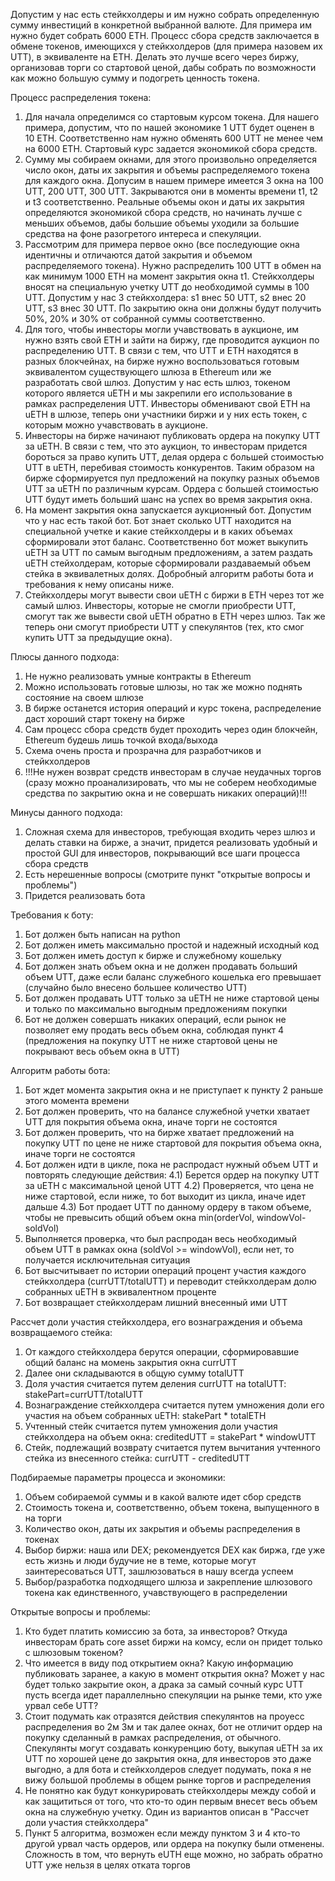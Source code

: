 Допустим у нас есть стейкхолдеры и им нужно собрать определенную сумму инвестиций в конкретной выбранной валюте. Для примера им нужно будет собрать 6000 ETH. Процесс сбора средств заключается в обмене токенов, имеющихся у стейкхолдеров (для примера назовем их UTT), в эквиваленте на ETH. Делать это лучше всего через биржу, организовав торги со стартовой ценой, дабы собрать по возможности как можно большую сумму и подогреть ценность токена.

Процесс распределения токена:
1) Для начала определимся со стартовым курсом токена. Для нашего примера, допустим, что по нашей экономике 1 UTT будет оценен в 10 ETH. Соответственно нам нужно обменять 600 UTT не менее чем на 6000 ETH. Стартовый курс задается экономикой сбора средств.
2) Сумму мы собираем окнами, для этого произвольно определяется число окон, даты их закрытия и объемы распределяемого токена для каждого окна. Допусим в нашем примере имеется 3 окна на 100 UTT, 200 UTT, 300 UTT. Закрываются они в моменты времени t1, t2 и t3 соответственно. Реальные объемы окон и даты их закрытия определяются экономикой сбора средств, но начинать лучше с меньших объемов, дабы большие объемы уходили за большие средства на фоне разогретого интереса и спекуляции.
3) Рассмотрим для примера первое окно (все последующие окна идентичны и отличаются датой закрытия и объемом распределяемого токена). Нужно распределить 100 UTT в обмен на как минимум 1000 ETH на момент закрытия окна t1. Стейкхолдеры вносят на специальную учетку UTT до необходимой суммы в 100 UTT. Допустим у нас 3 стейкхолдера: s1 внес 50 UTT, s2 внес 20 UTT, s3 внес 30 UTT. По закрытию окна они должны будут получить 50%, 20% и 30% от собранной суммы соответственно.
3) Для того, чтобы инвесторы могли учавствовать в аукционе, им нужно взять свой ETH и зайти на биржу, где проводится аукцион по распределению UTT. В связи с тем, что UTT и ETH находятся в разных блокчейнах, на бирже нужно воспользоваться готовым эквивалентом существующего шлюза в Ethereum или же разработать свой шлюз. Допустим у нас есть шлюз, токеном которого является uETH и мы закрепили его использование в рамках распределения UTT. Инвесторы обменивают свой ETH на uETH в шлюзе, теперь они участники биржи и у них есть токен, с которым можно учавствовать в аукционе.
4) Инвесторы на бирже начинают публиковать ордера на покупку UTT за uETH. В связи с тем, что это аукцион, то инвесторам придется бороться за право купить UTT, делая ордера с большей стоимостью UTT в uETH, перебивая стоимость конкурентов. Таким образом на бирже сформируется пул предложений на покупку разных объемов UTT за uETH по различным курсам. Ордера с большей стоимостью UTT будут иметь больший шанс на успех во время закрытия окна.
5) На момент закрытия окна запускается аукционный бот. Допустим что у нас есть такой бот. Бот знает сколько UTT находится на специальной учетке и какие стейкхолдеры и в каких объемах сформировали этот баланс. Соответственно бот может выкупить uETH за UTT по самым выгодным предложениям, а затем раздать uETH стейхолдерам, которые сформировали раздаваемый объем стейка в эквивалетных долях. Добробный алгоритм работы бота и требования к нему описаны ниже.
6) Стейкхолдеры могут вывести свои uETH с биржи в ETH через тот же самый шлюз. Инвесторы, которые не смогли приобрести UTT, смогут так же вывести свой uETH обратно в ETH через шлюз. Так же теперь они смогут приобрести UTT у спекулянтов (тех, кто смог купить UTT за предыдущие окна).

Плюсы данного подхода:
1) Не нужно реализовать умные контракты в Ethereum
2) Можно использовать готовые шлюзы, но так же можно поднять состояние на своем шлюзе
3) В бирже останется история операций и курс токена, распределение даст хороший старт токену на бирже
4) Сам процесс сбора средств будет проходить через один блокчейн, Ethereum будешь лишь точкой входа/выхода
5) Схема очень проста и прозрачна для разработчиков и стейкхолдеров
6) !!!Не нужен возврат средств инвесторам в случае неудачных торгов (сразу можно проанализировать, что мы не соберем необходимые средства по закрытию окна и не совершать никаких операций)!!!

Минусы данного подхода:
1) Сложная схема для инвесторов, требующая входить через шлюз и делать ставки на бирже, а значит, придется реализовать удобный и простой GUI для инвесторов, покрывающий все шаги процесса сбора средств
2) Есть нерешенные вопросы (смотрите пункт "открытые вопросы и проблемы")
3) Придется реализовать бота

Требования к боту:
1) Бот должен быть написан на python
2) Бот должен иметь максимально простой и надежный исходный код
2) Бот должен иметь доступ к бирже и служебному кошельку
3) Бот должен знать объем окна и не должен продавать больший объем UTT, даже если баланс служебного кошелька его превышает (случайно было внесено большее количество UTT)
4) Бот должен продавать UTT только за uETH не ниже стартовой цены и только по максимально выгодным предложениям покупки
5) Бот не должен совершать никаких операций, если рынок не позволяет ему продать весь объем окна, соблюдая пункт 4 (предложения на покупку UTT не ниже стартовой цены не покрывают весь объем окна в UTT)

Алгоритм работы бота:
1) Бот ждет момента закрытия окна и не приступает к пункту 2 раньше этого момента времени
2) Бот должен проверить, что на балансе служебной учетки хватает UTT для покрытия объема окна, иначе торги не состоятся
3) Бот должен проверить, что на бирже хватает предложений на покупку UTT по цене не ниже стартовой для покрытия объема окна, иначе торги не состоятся
4) Бот должен идти в цикле, пока не распродаст нужный объем UTT и повторять следующие действия:
	4.1) Берется ордер на покупку UTT за uETH с максимальной ценой UTT
	4.2) Проверяется, что цена не ниже стартовой, если ниже, то бот выходит из цикла, иначе идет дальше
	4.3) Бот продает UTT по данному ордеру в таком объеме, чтобы не превысить общий объем окна min(orderVol, windowVol-soldVol)
5) Выполняется проверка, что был распродан весь необходимый объем UTT в рамках окна (soldVol >= windowVol), если нет, то получается исключительная ситуация
6) Бот высчитывает по истории операций процент участия каждого стейкхолдера (currUTT/totalUTT) и переводит стейкхолдерам долю собранных uETH в эквивалентном проценте
7) Бот возвращает стейкхолдерам лишний внесенный ими UTT

Рассчет доли участия стейкхолдера, его вознаграждения и объема возвращаемого стейка:
1) От каждого стейкхолдера берутся операции, сформировавшие общий баланс на момень закрытия окна currUTT
2) Далее они складываются в общую сумму totalUTT
3) Доля участия считается путем деления currUTT на totalUTT: stakePart=currUTT/totalUTT
4) Вознаграждение стейкхолдера считается путем умножения доли его участия на объем собранных uETH: stakePart * totalETH
5) Учтенный стейк считается путем умножения доли участия стейкхолдера на объем окна: creditedUTT = stakePart * windowUTT
6) Стейк, подлежащий возврату считается путем вычитания учтенного стейка из внесенного стейка: currUTT - creditedUTT

Подбираемые параметры процесса и экономики:
1) Объем собираемой суммы и в какой валюте идет сбор средств
2) Стоимость токена и, соответственно, объем токена, выпущенного в на торги
3) Количество окон, даты их закрытия и объемы распределения в токенах
4) Выбор биржи: наша или DEX; рекомендуется DEX как биржа, где уже есть жизнь и люди будучие не в теме, которые могут заинтересоваться UTT, зашлюзоваться в нашу всегда успеем
5) Выбор/разработка подходящего шлюза и закрепление шлюзового токена как единственного, учавствующего в распределении

Открытые вопросы и проблемы:
1) Кто будет платить комиссию за бота, за инвесторов? Откуда инвесторам брать core asset биржи на комсу, если он придет только с шлюзовым токеном?
2) Что имеется в виду под открытием окна? Какую информацию публиковать заранее, а какую в момент открытия окна? Может у нас будет только закрытие окон, а драка за самый сочный курс UTT пусть всегда идет параллелньно спекуляции на рынке теми, кто уже урвал себе UTT?
3) Стоит подумать как отразятся действия спекулянтов на проуесс распределения во 2м 3м и так далее окнах, бот не отличит ордер на покупку сделанный в рамках распределения, от обычного. Спекулянты могут создавать конкуренцию боту, выкупая uETH за их UTT по хорошей цене до закрытия окна, для инвесторов это даже выгодно, а для бота и стейкхолдеров следует подумать, пока я не вижу большой проблемы в общем рынке торгов и распределения
4) Не понятно как будут конкурировать стейкхолдеры между собой и как защититься от того, что кто-то один первым внесет весь объем окна на служебную учетку. Один из вариантов описан в "Рассчет доли участия стейкхолдера"
5) Пункт 5 алгоритма, возможен если между пунктом 3 и 4 кто-то другой урвал часть ордеров, или ордера на покупку были отменены. Сложность в том, что вернуть eUTH еще можно, но забрать обратно UTT уже нельзя в целях отката торгов
